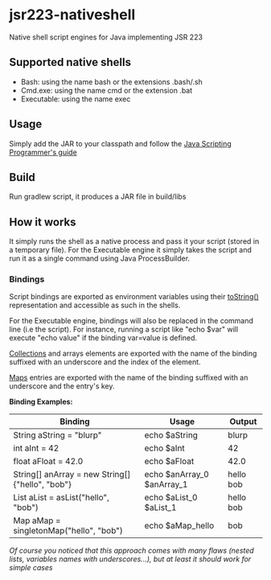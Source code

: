 # jsr223-nativeshell

Native shell script engines for Java implementing JSR 223

## Supported native shells

* Bash: using the name bash or the extensions .bash/.sh
* Cmd.exe: using the name cmd or the extension .bat
* Executable: using the name exec

## Usage

Simply add the JAR to your classpath and follow the [Java Scripting Programmer's guide](http://docs.oracle.com/javase/6/docs/technotes/guides/scripting/programmer_guide/index.html)

## Build

Run gradlew script, it produces a JAR file in build/libs

## How it works

It simply runs the shell as a native process and pass it your script (stored in a temporary file).
For the Executable engine it simply takes the script and run it as a single command using Java ProcessBuilder.

### Bindings

Script bindings are exported as environment variables using their [toString()](http://docs.oracle.com/javase/7/docs/api/java/lang/Object.html#toString())
 representation and accessible as such in the shells.

For the Executable engine, bindings will also be replaced in the command line (i.e the script).
For instance, running a script like "echo $var" will execute "echo value" if the binding var=value is defined.

[Collections](http://docs.oracle.com/javase/7/docs/api/java/util/Collection.html) and arrays elements are exported with
the name of the binding suffixed with an underscore and the index of the element.

[Maps](http://docs.oracle.com/javase/7/docs/api/java/util/Map.html) entries are exported with the name
of the binding suffixed with an underscore and the entry's key.

**Binding Examples:**

| Binding                                         | Usage                      | Output    |
| ----------------------------------------------- |--------------------------- | --------- |
| String aString = "blurp"                        | echo $aString              | blurp     |
| int aInt = 42                                   | echo $aInt                 | 42        |
| float aFloat = 42.0                             | echo $aFloat               | 42.0      |
| String[] anArray = new String[]{"hello", "bob"} | echo $anArray_0 $anArray_1 | hello bob |
| List aList = asList("hello", "bob")             | echo $aList_0 $aList_1     | hello bob |
| Map aMap = singletonMap("hello", "bob")         | echo $aMap_hello           | bob       |

_Of course you noticed that this approach comes with many flaws (nested lists, variables names with underscores...), but
at least it should work for simple cases_
